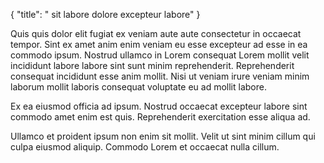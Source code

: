 {
  "title": " sit labore dolore excepteur labore"
}

Quis quis dolor elit fugiat ex veniam aute aute consectetur in occaecat tempor. Sint ex amet anim enim veniam eu esse excepteur ad esse in ea commodo ipsum. Nostrud ullamco in Lorem consequat Lorem mollit velit incididunt labore labore sint sunt minim reprehenderit. Reprehenderit consequat incididunt esse anim mollit. Nisi ut veniam irure veniam minim laborum mollit laboris consequat voluptate eu ad mollit labore.

Ex ea eiusmod officia ad ipsum. Nostrud occaecat excepteur labore sint commodo amet enim est quis. Reprehenderit exercitation esse aliqua ad.

Ullamco et proident ipsum non enim sit mollit. Velit ut sint minim cillum qui culpa eiusmod aliquip. Commodo Lorem et occaecat nulla cillum.